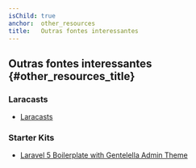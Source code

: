 ```yaml
---
isChild: true
anchor:  other_resources
title:   Outras fontes interessantes
---
```


## Outras fontes interessantes {#other_resources_title}

### Laracasts

* [Laracasts](https://laracasts.com/)

### Starter Kits

* [Laravel 5 Boilerplate with Gentelella Admin Theme](https://github.com/Labs64/laravel-boilerplate)
